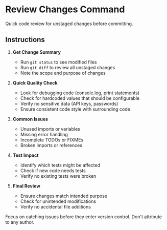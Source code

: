 # Review Changes Command

Quick code review for unstaged changes before committing.

## Instructions

1. **Get Change Summary**
   - Run `git status` to see modified files
   - Run `git diff` to review all unstaged changes
   - Note the scope and purpose of changes

2. **Quick Quality Check**
   - Look for debugging code (console.log, print statements)
   - Check for hardcoded values that should be configurable
   - Verify no sensitive data (API keys, passwords)
   - Ensure consistent code style with surrounding code

3. **Common Issues**
   - Unused imports or variables
   - Missing error handling
   - Incomplete TODOs or FIXMEs
   - Broken imports or references

4. **Test Impact**
   - Identify which tests might be affected
   - Check if new code needs tests
   - Verify no existing tests were broken

5. **Final Review**
   - Ensure changes match intended purpose
   - Check for unintended modifications
   - Verify no accidental file additions

Focus on catching issues before they enter version control. Don't attribute to any author.

